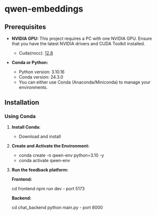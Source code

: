
# qwen-embeddings

## Prerequisites

- **NVIDIA GPU:** 
    This project requires a PC with one NVIDIA GPU. 
    Ensure that you have the latest NVIDIA drivers and CUDA Toolkit installed.

    - Cuda(nvcc): [12.8](https://developer.nvidia.com/cuda-downloads?target_os=Linux&target_arch=x86_64&Distribution=Ubuntu&target_version=22.04&target_type=deb_local)

- **Conda or Python:** 
    - Python version: 3.10.16
    - Conda version: 24.3.0
    - You can either use Conda (Anaconda/Miniconda) to manage your environments.

## Installation

### Using Conda

1. **Install Conda:**
   - Download and install 

2. **Create and Activate the Environment:**
   - conda create -n qwen-env python=3.10 -y
   - conda activate qwen-env

3. **Run the feedback platform:**

    **Frontend:** 

    cd frontend
    npm run dev - port 5173

    **Backend:**

    cd chat_backend
    python main.py - port 8000

